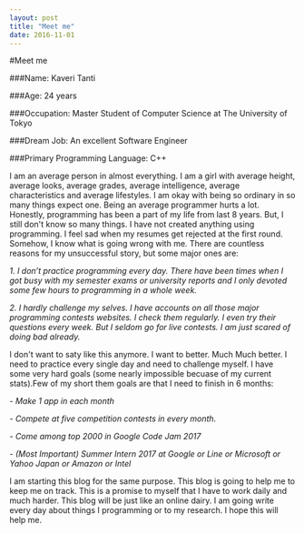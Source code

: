 ```yaml
---
layout: post
title: "Meet me"
date: 2016-11-01
---
```

#Meet me

###Name: Kaveri Tanti 

###Age: 24 years 

###Occupation: Master Student of Computer Science at The University of Tokyo 

###Dream Job: An excellent Software Engineer 

###Primary Programming Language: C++

I am an average person in almost everything. I am  a girl with average height, average looks, average grades, average intelligence, average characteristics and average lifestyles. I am okay with being so ordinary in so many things expect one. Being an average programmer hurts a lot. Honestly, programming has been a part of my life from last 8 years. But, I still don't know so many things. I have not created anything using programming. I feel sad when my resumes get rejected at the first round. 
Somehow, I know what is going wrong with me. There are countless reasons for my unsuccessful story, but some major ones are: 

_1. I don’t practice programming every day. There have been times when I got busy with my semester exams or university reports    and I only devoted some few hours to programming in a whole week._

_2. I hardly challenge my selves. I have accounts  on all those major programming contests websites. I check them regularly. I    even try their questions every week. But I seldom go for live contests. I am just scared of doing bad already._
  
I don't want to saty like this anymore. I want to better. Much Much better. I need to practice every single day and need to challenge myself. I have some very hard goals (some nearly impossible becuase of my current stats).Few of my short them goals are that I need to finish in 6 months: 

  _- Make 1 app in each month_
  
  _- Compete at five competition contests in every month._
  
  _- Come among top 2000 in Google Code Jam 2017_
  
  _- (Most Important) Summer Intern 2017 at Google or Line or Microsoft or Yahoo Japan or Amazon or Intel_

I am starting this blog for the same purpose. This blog is going to help me to keep me on track. This is a promise to myself that I have to work daily and much harder. This blog will be just like an online dairy. I am going write every day about things I programming or to my research. I hope this will help me. 

